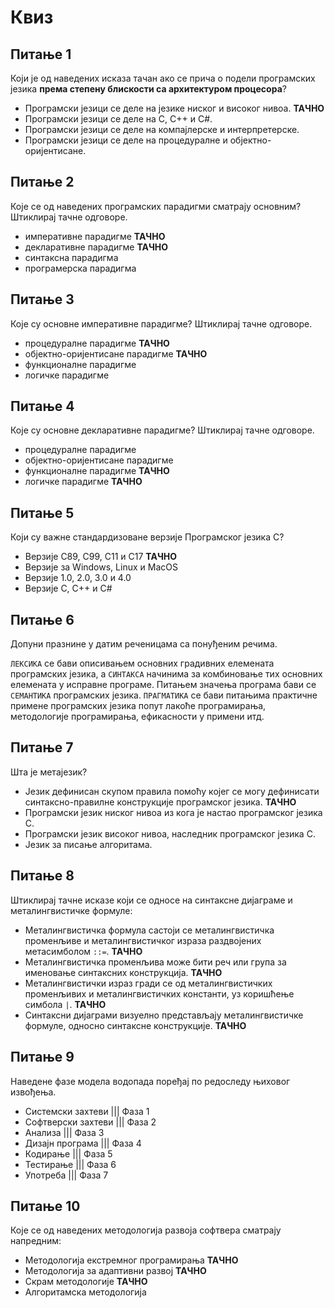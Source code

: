 # Квиз

## Питање 1

Који је од наведених исказа тачан ако се прича о подели програмских језика
**према степену блискости са архитектуром процесора**?

* Програмски језици се деле на језике ниског и високог нивоа. **ТАЧНО**
* Програмски језици се деле на C, C++ и C#.
* Програмски језици се деле на компајлерске и интерпретерске.
* Програмски језици се деле на процедуралне и објектно-оријентисане.

## Питање 2

Које се од наведених програмских парадигми сматрају основним? Штиклирај тачне
одговоре.

* императивне парадигме **ТАЧНО**
* декларативне парадигме **ТАЧНО**
* синтаксна парадигма
* програмерска парадигма

## Питање 3

Које су основне императивне парадигме? Штиклирај тачне одговоре.

* процедуралне парадигме **ТАЧНО**
* објектно-оријентисане парадигме **ТАЧНО**
* функционалне парадигме
* логичке парадигме

## Питање 4

Које су основне декларативне парадигме? Штиклирај тачне одговоре.

* процедуралне парадигме
* објектно-оријентисане парадигме
* функционалне парадигме **ТАЧНО**
* логичке парадигме **ТАЧНО**

## Питање 5

Који су важне стандардизоване верзије Програмског језика C?

* Верзије C89, C99, C11 и C17 **ТАЧНО**
* Верзије за Windows, Linux и MacOS
* Верзије 1.0, 2.0, 3.0 и 4.0
* Верзије C, C++ и C#

## Питање 6

Допуни празнине у датим реченицама са понуђеним речима.

`ЛЕКСИКА` се бави описивањем основних градивних елемената програмских језика, а
`СИНТАКСА` начинима за комбиновање тих основних елемената у исправне програме.
Питањем значења програма бави се `СЕМАНТИКА` програмских језика. `ПРАГМАТИКА`
се бави питањима практичне примене програмских језика попут лакоће
програмирања, методологије програмирања, ефикасности у примени итд.

## Питање 7

Шта је метајезик?

* Језик дефинисан скупом правила помоћу којег се могу дефинисати
синтаксно-правилне конструкције програмског језика. **ТАЧНО**
* Програмски језик ниског нивоа из кога је настао програмског језика C.
* Програмски језик високог нивоа, наследник програмског језика C.
* Језик за писање алгоритама.

## Питање 8

Штиклирај тачне исказе који се односе на синтаксне дијаграме и металингвистичке
формуле:

* Металингвистичка формула састоји се металингвистичка променљиве и
металингвистичког израза раздвојених метасимболом `::=`. **ТАЧНО**
* Металингвистичка променљива може бити реч или група за именовање синтаксних
конструкција. **ТАЧНО**
* Металингвистички израз гради се од металингвистичких променљивих и
металингвистичких константи, уз коришћење симбола `|`. **ТАЧНО**
* Синтаксни дијаграми визуелно представљају металингвистичке формуле, односно
синтаксне конструкције. **ТАЧНО**

## Питање 9

Наведене фазе модела водопада поређај по редоследу њиховог извођења.

* Системски захтеви ||| Фаза 1
* Софтверски захтеви ||| Фаза 2
* Анализа ||| Фаза 3
* Дизајн програма ||| Фаза 4
* Кодирање ||| Фаза 5
* Тестирање ||| Фаза 6
* Употреба ||| Фаза 7

## Питање 10

Које се од наведених методологија развоја софтвера сматрају напредним:

* Методологија екстремног програмирања **ТАЧНО**
* Методологија за адаптивни развој **ТАЧНО**
* Скрам методологије **ТАЧНО**
* Алгоритамска методологија
